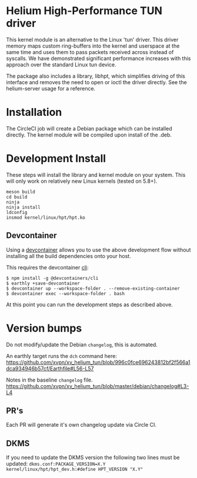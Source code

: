 # Helium High-Performance TUN driver

This kernel module is an alternative to the Linux 'tun' driver. This driver memory maps custom ring-buffers into the kernel and userspace at the same time and uses them to pass packets received across instead of syscalls. We have demonstrated significant performance increases with this approach over the standard Linux tun device.

The package also includes a library, libhpt, which simplifies driving of this interface and removes the need to open or ioctl the driver directly. See the helium-server usage for a reference.

# Installation

The CircleCI job will create a Debian package which can be installed directly. The kernel module will be compiled upon install of the .deb.

# Development Install

These steps will install the library and kernel module on your system. This will only work on relatively new Linux kernels (tested on 5.8+).

```$
meson build
cd build
ninja
ninja install
ldconfig
insmod kernel/linux/hpt/hpt.ko
```

## Devcontainer

Using a [devcontainer](https://containers.dev/) allows you to use the
above development flow without installing all the build dependencies
onto your host.

This requires the devcontainer [cli](https://github.com/devcontainers/cli):

```console
$ npm install -g @devcontainers/cli
$ earthly +save-devcontainer
$ devcontainer up --workspace-folder . --remove-existing-container
$ devcontainer exec --workspace-folder . bash
```

At this point you can run the development steps as described above.

# Version bumps

Do not modify/update the Debian `changelog`, this is automated.

An earthly target runs the `dch` command here:
https://github.com/xvpn/xv_helium_tun/blob/996c0fce696243812bf2f566a1dca934946b57cf/Earthfile#L56-L57

Notes in the baseline `changelog` file.
https://github.com/xvpn/xv_helium_tun/blob/master/debian/changelog#L3-L4

## PR's

Each PR will generate it's own changelog update via Circle CI.

## DKMS

If you need to update the DKMS version the following two lines must be updated:
`dkms.conf:PACKAGE_VERSION=X.Y`
`kernel/linux/hpt/hpt_dev.h:#define HPT_VERSION "X.Y"`
